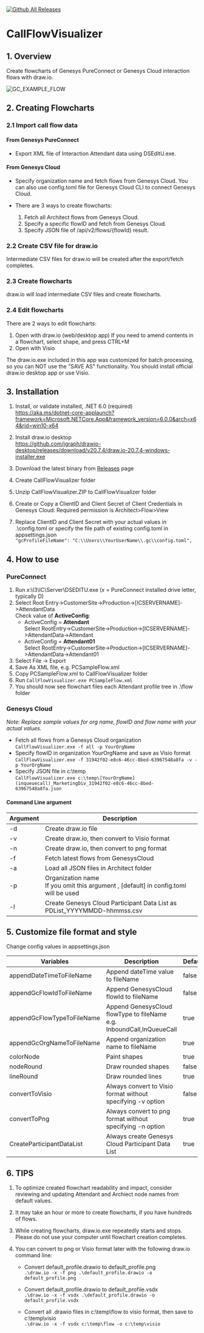 [![Github All Releases](https://img.shields.io/github/downloads/tishige/CallFlowVisualizer/total.svg)]()

# CallFlowVisualizer

## 1. Overview

Create flowcharts of Genesys PureConnect or Genesys Cloud interaction flows with draw.io.

![GC_EXAMPLE_FLOW](GC_EXAMPLE_FLOW.png "GenesysCloud")

## 2. Creating Flowcharts

### 2.1 Import call flow data

#### From Genesys PureConnect

- Export XML file of Interaction Attendant data using DSEditU.exe.

#### From Genesys Cloud

- Specify organization name and fetch flows from Genesys Cloud. You can also use config.toml file for Genesys Cloud CLI to connect Genesys Cloud.

- There are 3 ways to create flowcharts:

  1.  Fetch all Architect flows from Genesys Cloud.
  2.  Specify a specific flowID and fetch from Genesys Cloud.
  3.  Specify JSON file of /api/v2/flows/{flowId} result.

### 2.2 Create CSV file for draw.io

Intermediate CSV files for draw.io will be created after the export/fetch completes.

### 2.3 Create flowcharts

draw.io will load intermediate CSV files and create flowcharts.

### 2.4 Edit flowcharts

There are 2 ways to edit flowcharts:

1. Open with draw.io (web/desktop app)
   If you need to amend contents in a flowchart, select shape, and press CTRL+M
2. Open with Visio

The draw.io.exe included in this app was customized for batch processing, so you can NOT use the "SAVE AS" functionality.
You should install official draw.io desktop app or use Visio.

## 3. Installation

1. Install, or validate installed, .NET 6.0 (required)
   <br>https://aka.ms/dotnet-core-applaunch?framework=Microsoft.NETCore.App&framework_version=6.0.0&arch=x64&rid=win10-x64
2. Install draw.io desktop
   <br>https://github.com/jgraph/drawio-desktop/releases/download/v20.7.4/draw.io-20.7.4-windows-installer.exe

3. Download the latest binary from [Releases](https://github.com/tishige/CallFlowVisualizer/releases) page
4. Create CallFlowVisualizer folder
5. Unzip CallFlowVisualizer.ZIP to CallFlowVisualizer folder
6. Create or Copy a ClientID and Client Secret of Client Credentials in Genesys Cloud. Required permission is Architect>Flow>View
7. Replace ClientID and Client Secret with your actual values in .\config.toml or specify the file path of existing config.toml in appsettings.json<br>`"gcProfileFileName": "C:\\Users\\YourUserName\\.gc\\config.toml",`

## 4. How to use

### PureConnect

1. Run _x_:\I3\IC\Server\DSEDITU.exe (_x_ = PureConnect installed drive letter, typically D)
2. Select Root Entry->CustomerSite->Production->[ICSERVERNAME]->AttendantData
   <br>Check value of **ActiveConfig**:
   - ActiveConfig = **Attendant**
     <br>Select RootEntry->CustomerSite->Production->[ICSERVERNAME]->AttendantData->Attendant
   - ActiveConfig = **Attendant01**
     <br>Select RootEntry->CustomerSite->Production->[ICSERVERNAME]->AttendantData->Attendant01
3. Select File -> Export
4. Save As XML file, e.g. PCSampleFlow.xml
5. Copy PCSampleFlow.xml to CallFlowVisualizer folder
6. Run `CallFlowVisualizer.exe PCSampleFlow.xml`
7. You should now see flowchart files each Attendant profile tree in .\flow folder

### Genesys Cloud

_Note: Replace sample values for org name, flowID and flow name with your actual values._

- Fetch all flows from a Genesys Cloud organization
  <br>`CallFlowVisualizer.exe -f all -p YourOrgName`
- Specify flowID in organization YourOrgName and save as Visio format
  <br>`CallFlowVisualizer.exe -f 31942f02-e8c6-46cc-8bed-63967548a8fa -v -p YourOrgName`
- Specify JSON file in c:\temp
  <br>`CallFlowVisualizer.exe c:\temp\[YourOrgName](inqueuecall)_MarketingDiv_31942f02-e8c6-46cc-8bed-63967548a8fa.json`

#### Command Line argument

| Argument | Description                                                                             |
| -------- | --------------------------------------------------------------------------------------- |
| -d       | Create draw.io file                                                                     |
| -v       | Create draw.io, then convert to Visio format                                            |
| -n       | Create draw.io, then convert to png format                                              |
| -f       | Fetch latest flows from GenesysCloud                                                    |
| -a       | Load all JSON files in Architect folder                                                 |
| -p       | Organization name <br>If you omit this argument , [default] in config.toml will be used |
| -l       | Create Genesys Cloud Participant Data List as PDList_YYYYMMDD-hhmmss.csv                |

## 5. Customize file format and style

Change config values in appsettings.json

| Variables                  | Description                                                           | Default |
| -------------------------- | --------------------------------------------------------------------- | ------- |
| appendDateTimeToFileName   | Append dateTime value to fileName                                     | false   |
| appendGcFlowIdToFileName   | Append GenesysCloud flowId to fileName                                | false   |
| appendGcFlowTypeToFileName | Append GenesysCloud flowType to fileName e.g. InboundCall,InQueueCall | true    |
| appendGcOrgNameToFileName  | Append organization name to fileName                                  | true    |
| colorNode                  | Paint shapes                                                          | true    |
| nodeRound                  | Draw rounded shapes                                                   | false   |
| lineRound                  | Draw rounded lines                                                    | true    |
| convertToVisio             | Always convert to Visio format without specifying -v option           | false   |
| convertToPng               | Always convert to png format without specifying -n option             | true    |
| CreateParticipantDataList  | Always create Genesys Cloud Participant Data List                     | true    |

## 6. TIPS

1. To optimize created flowchart readability and impact, consider reviewing and updating Attendant and Archiect node names from default values.

2. It may take an hour or more to create flowcharts, if you have hundreds of flows.

3. While creating flowcharts, draw.io.exe repeatedly starts and stops. Please do not use your computer until flowchart creation completes.

4. You can convert to png or Visio format later with the following draw.io command line:

   - Convert default_profile.drawio to default_profile.png
     <br>`.\draw.io -x -f png .\default_profile.drawio -o default_profile.png`

   - Convert default_profile.drawio to default_profile.vsdx
     <br>`.\draw.io -x -f vsdx .\default_profile.drawio -o default_profile.vsdx`

   - Convert all .drawio files in c:\temp\flow to visio format, then save to c:\temp\visio
     <br>`.\draw.io -x -f vsdx c:\temp\flow -o c:\temp\visio`
